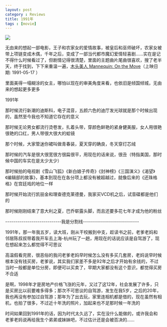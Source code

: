 ```yaml
---
layout: post
category : Reviews
title: 1991年
tags : [movie]
---
```


![](http://img3.douban.com/view/photo/photo/public/p2233701125.jpg)


无由来的想起一部电影，王子和农家女的爱情故事，被皇后和巫师破坏，农家女被带上项链变成木偶，千年之后，变成了一部当代都市魔幻爱情轻喜剧……实在是记不得什么时候看过了，但剧情记得很清楚，里面的主题曲片尾曲很喜欢，搜了老半天，终于找到，下下来重温一遍，[木头美人 Mannequin: On the Move](http://movie.douban.com/subject/1303340/)（上映日期: 1991-05-17 ）

里面美得一塌糊涂的女主，哪怕以现在的审美角度来看，也依旧是倾国倾城，无由来的想起更多更多

1991年

那时候流行新潮的迪斯科，电子混音，五颜六色的迪厅发光球就是那个时候出现的，虽然至今我也不知道它存在的意义

那时候无论男女都流行烫卷发，扎着头带，穿颜色鲜艳的紧身健美服，女人用很艳很艳的口红，男人带很大很大的蛤镜

那个时候，大家管迷你裙叫做青春装，夏天穿的确良，冬天穿灯芯绒

那时候的汽车是很大很宽很方很扁很平，用现在的话来说，很丑（特指美国，那时候中国的车实在是太少太少）

那时候拍的电视剧《雪山飞狐》《新白娘子传奇》《封神榜》《三国演义》《渴望》《编辑部的故事》，基本到现在在各分项上都没有被超越过，就像后来的《还珠格格》在宫廷戏的地位一样

那时候开始流行凯丽金和理查德克莱德曼，我家买VCD机之后，试音碟都是他们的

那时候刚刚结束了意大利之夏，巴乔崭露头脚，而且还要多花七年才成为他的粉丝

----------------------------我是分割线----------------------------

1991年，那一年我五岁，读大班，刚从干校搬到中支，趁读书之前，老爹老妈和邻居陈叔叔带着我开车去上海-杭州玩了一趟，用现在的话说应该是自驾游了，现在想起来怎么都觉得不可思议

高温假看完房，很恶俗的我问老爹老妈早时候怎么没有多买几套房，老妈说早时候根本没有钱买房，老爹说，其实我们家差不多是92年之后才开始有余钱的，不过当时一般都是单位分房，即便可以买卖了，早期大家都没有这个意识，都觉得买房不合适

是啊，1998年才是房地产价格飞涨的元年，又过了这12年，社会发展了许多，只是买房比以前要难多得多；那次不可思议的自驾游，发生在我5岁，之后的20年，我也再没有参加过自驾游；那年为了出去玩，家里连相机都是借的，现在虽然有相机，也拍了很多，不过近十年洗的照片，加起来也不足那时候一年洗的

时间如果回到1991年的话，因为时代太久远了，实在没什么能做的，或许我会和老爹老妈说再给我生个弟弟或妹妹吧，不过估计还是会被否决的……
